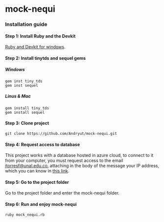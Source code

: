 # mock-nequi
### Installation guide

#### Step 1: Install Ruby and the Devkit
[Ruby and Devkit for windows](https://rubyinstaller.org/downloads/).

#### Step 2: Install tinytds and sequel gems
##### Windows
  ```
  gem inst tiny_tds 
  gem inst sequel
  ```
##### Linus & Mac
  ```
  gem install tiny_tds 
  gem install sequel
  ```
#### Step 3: Clone project
```
git clone https://github.com/Andryut/mock-nequi.git
```

#### Step 4: Request access to database
This project works with a database hosted in azure cloud, to connect to it from your computer, you must request access to the email jtorresf@unal.edu.co, attaching in the body of the message your IP address, which you can know in [this link](http://www.cualesmiip.com/).

#### Step 5: Go to the project folder
Go to the project folder and enter the mock-nequi folder.

#### Step 6: Run and enjoy mock-nequi
```
ruby mock_nequi.rb
```
